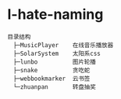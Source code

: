 # I-hate-naming
    目录结构
    　├─MusicPlayer    在线音乐播放器
    　├─SolarSystem    太阳系css
    　├─lunbo          图片轮播
    　├─snake          贪吃蛇
    　├─webbookmarker  云书签
    　└─zhuanpan       转盘抽奖
